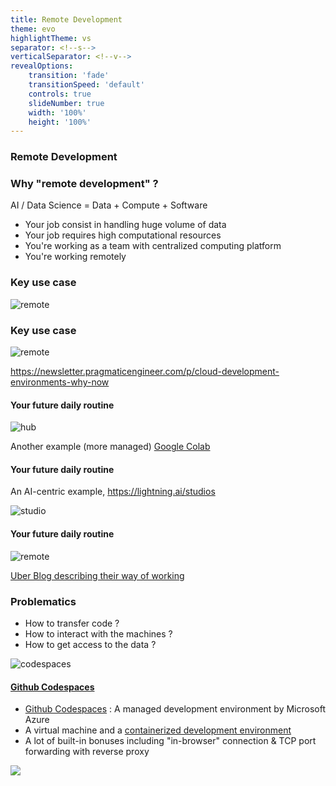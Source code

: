 ```yaml
---
title: Remote Development
theme: evo
highlightTheme: vs
separator: <!--s-->
verticalSeparator: <!--v-->
revealOptions:
    transition: 'fade'
    transitionSpeed: 'default'
    controls: true
    slideNumber: true
    width: '100%'
    height: '100%'
---
```


### Remote Development

<!--v-->

### Why "remote development" ?

AI / Data Science = Data + Compute + Software

- Your job consist in handling huge volume of data
- Your job requires high computational resources
- You're working as a team with centralized computing platform
- You're working remotely

<!--v-->

### Key use case

![remote](https://cf-assets.www.cloudflare.com/slt3lc6tev37/yTvHLFlopPBrpiKavwp9M/0c9b06fb175472bf20f7310a67e1bdcd/access-replicated_2x--1-.png) <!-- .element: height="30%" width="30%" -->

<!--v-->

### Key use case

![remote](https://substackcdn.com/image/fetch/w_1456,c_limit,f_webp,q_auto:good,fl_progressive:steep/https%3A%2F%2Fsubstack-post-media.s3.amazonaws.com%2Fpublic%2Fimages%2F5f009c59-64f4-46ff-8097-c5be8f865eaf_1616x1372.png) <!-- .element: height="30%" width="30%" -->

https://newsletter.pragmaticengineer.com/p/cloud-development-environments-why-now

<!--v-->

#### Your future daily routine

![hub](https://geohackweek.github.io/Introductory/fig/geohackweek_aws_setup.png)  <!-- .element: height="40%" width="40%" -->

Another example (more managed) [Google Colab](https://colab.research.google.com/)

<!--v-->

#### Your future daily routine

An AI-centric example, https://lightning.ai/studios

![studio](https://pl-bolts-doc-images.s3.us-east-2.amazonaws.com/app-2/work_project.png)  <!-- .element: height="40%" width="40%" -->

<!--v-->

#### Your future daily routine

![remote](https://blog.uber-cdn.com/cdn-cgi/image/width=1810,quality=80,onerror=redirect,format=auto/wp-content/uploads/2022/12/Figure-2-Devpod-overview-Remote-development-environment-@-Uber.png)  <!-- .element: height="40%" width="40%" -->

[Uber Blog describing their way of working](https://www.uber.com/en-FR/blog/devpod-improving-developer-productivity-at-uber/)

<!--v-->

### Problematics

- How to transfer code ?
- How to interact with the machines ?
- How to get access to the data ?

<!--v-->

![codespaces](https://github.blog/wp-content/uploads/2021/08/1200x630-codespaces-social.png) <!-- .element: height="50%" width="50%" -->

<!--v-->

#### [Github Codespaces](https://docs.github.com/en/codespaces/overview)

* [Github Codespaces](https://docs.github.com/en/codespaces) : A managed development environment by Microsoft Azure
* A virtual machine and a [containerized development environment](https://docs.github.com/en/codespaces/setting-up-your-project-for-codespaces/adding-a-dev-container-configuration/introduction-to-dev-containers)
* A lot of built-in bonuses including "in-browser" connection & TCP port forwarding with reverse proxy

![](https://docs.github.com/assets/cb-79257/images/help/codespaces/port-forwarding.png)  <!-- .element: height="40%" width="40%" -->

